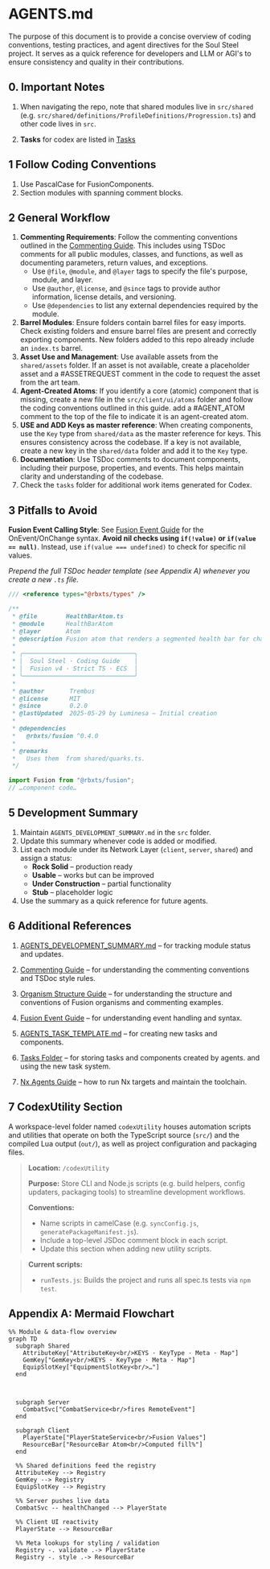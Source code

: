 # AGENTS.md

The purpose of this document is to provide a concise overview of coding conventions, testing practices, and agent directives for the Soul Steel project. It serves as a quick reference for developers and LLM or AGI's to ensure consistency and quality in their contributions.

## 0. Important Notes

1. When navigating the repo, note that shared modules live in `src/shared` (e.g. `src/shared/definitions/ProfileDefinitions/Progression.ts`) and other code lives in `src`.


2. **Tasks** for codex are listed in [Tasks](./src/tasks/)

## 1 Follow Coding Conventions

1. Use PascalCase for FusionComponents.
2. Section modules with spanning comment blocks.

## 2 General Workflow

1. **Commenting Requirements**: Follow the commenting conventions outlined in the [Commenting Guide](./Documents/CommentingGuide.md). This includes using TSDoc comments for all public modules, classes, and functions, as well as documenting parameters, return values, and exceptions.
   - Use `@file`, `@module`, and `@layer` tags to specify the file's purpose, module, and layer.
    - Use `@author`, `@license`, and `@since` tags to provide author information, license details, and versioning.  
    - Use `@dependencies` to list any external dependencies required by the module.
2. **Barrel Modules**: Ensure folders contain barrel files for easy imports. Check existing folders and ensure barrel files are present and correctly exporting components. New folders added to this repo already include an `index.ts` barrel.
3. **Asset Use and Management**: Use available assets from the `shared/assets` folder. If an asset is not available, create a placeholder asset and a #ASSETREQUEST comment in the code to request the asset from the art team.
4. **Agent-Created Atoms**: If you identify a core (atomic) component that is missing, create a new file in the `src/client/ui/atoms` folder and follow the coding conventions outlined in this guide. add a #AGENT_ATOM comment to the top of the file to indicate it is an agent-created atom.
5. **USE and ADD Keys as master reference**: When creating components, use the `Key` type from `shared/data` as the master reference for keys. This ensures consistency across the codebase. If a key is not available, create a new key in the `shared/data` folder and add it to the `Key` type.
6. **Documentation**: Use TSDoc comments to document components, including their purpose, properties, and events. This helps maintain clarity and understanding of the codebase.
7. Check the `tasks` folder for additional work items generated for Codex.

## 3 Pitfalls to Avoid

**Fusion Event Calling Style**: See [Fusion Event Guide](./Documents/FusionEventGuide.md) for the OnEvent/OnChange syntax.
**Avoid nil checks using `if(!value)` or `if(value == null)`**. Instead, use `if(value === undefined)` to check for specific nil values.

*Prepend the full TSDoc header template (see Appendix A) whenever you create a new `.ts` file.*

```ts
/// <reference types="@rbxts/types" />

/**
 * @file        HealthBarAtom.ts
 * @module      HealthBarAtom
 * @layer       Atom
 * @description Fusion atom that renders a segmented health bar for characters.
 *
 * ╭───────────────────────────────╮
 * │  Soul Steel · Coding Guide    │
 * │  Fusion v4 · Strict TS · ECS  │
 * ╰───────────────────────────────╯
 *
 * @author       Trembus
 * @license      MIT
 * @since        0.2.0
 * @lastUpdated  2025-05-29 by Luminesa – Initial creation
 *
 * @dependencies
 *   @rbxts/fusion ^0.4.0
 *
 * @remarks
 *   Uses them  from shared/quarks.ts.
 */

import Fusion from "@rbxts/fusion";
// …component code…
```

## 5 Development Summary

1. Maintain `AGENTS_DEVELOPMENT_SUMMARY.md` in the `src` folder.
2. Update this summary whenever code is added or modified.
3. List each module under its Network Layer (`client`, `server`, `shared`) and assign a status:
   - **Rock Solid** – production ready
   - **Usable** – works but can be improved
   - **Under Construction** – partial functionality
   - **Stub** – placeholder logic
4. Use the summary as a quick reference for future agents.

## 6 Additional References

1. [AGENTS_DEVELOPMENT_SUMMARY.md](./src/AGENTS_DEVELOPMENT_SUMMARY.md) – for tracking module status and updates.
2. [Commenting Guide](./Documents/CommentingGuide.md) – for understanding the commenting conventions and TSDoc style rules.
3. [Organism Structure Guide](./Documents/OrganismStructure.md) – for understanding the structure and conventions of Fusion organisms and commenting examples.
4. [Fusion Event Guide](./Documents/FusionEventGuide.md) – for understanding event handling and syntax.
5. [AGENTS_TASK_TEMPLATE.md](./src/AGENTS_TASK_TEMPLATE.md) – for creating new tasks and components.
6. [Tasks Folder](./tasks) – for storing tasks and components created by agents. and using the new task system.

7. [Nx Agents Guide](./Documents/NxAgentsGuide.md) – how to run Nx targets and maintain the toolchain.

## 7 CodexUtility Section

A workspace-level folder named `codexUtility` houses automation scripts and utilities that operate on both the TypeScript source (`src/`) and the compiled Lua output (`out/`), as well as project configuration and packaging files.

> **Location:** `/codexUtility`
>
> **Purpose:** Store CLI and Node.js scripts (e.g. build helpers, config updaters, packaging tools) to streamline development workflows.
>
> **Conventions:**
>
> - Name scripts in camelCase (e.g. `syncConfig.js`, `generatePackageManifest.js`).
> - Include a top-level JSDoc comment block in each script.
> - Update this section when adding new utility scripts.

> **Current scripts:**
>
> - `runTests.js`: Builds the project and runs all spec.ts tests via `npm test`.

## Appendix A: Mermaid Flowchart

```mermaid
%% Module & data-flow overview
graph TD
  subgraph Shared
    AttributeKey["AttributeKey<br/>KEYS · KeyType · Meta · Map"]
    GemKey["GemKey<br/>KEYS · KeyType · Meta · Map"]
    EquipSlotKey["EquipmentSlotKey<br/>…"]
  end



  subgraph Server
    CombatSvc["CombatService<br/>fires RemoteEvent"]
  end

  subgraph Client
    PlayerState["PlayerStateService<br/>Fusion Values"]
    ResourceBar["ResourceBar Atom<br/>Computed fill%"]
  end

  %% Shared definitions feed the registry
  AttributeKey --> Registry
  GemKey --> Registry
  EquipSlotKey --> Registry

  %% Server pushes live data
  CombatSvc -- healthChanged --> PlayerState

  %% Client UI reactivity
  PlayerState --> ResourceBar

  %% Meta lookups for styling / validation
  Registry -. validate .-> PlayerState
  Registry -. style .-> ResourceBar
```
